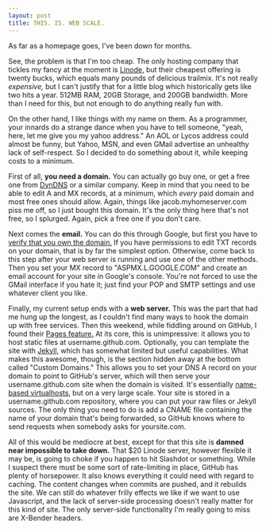 ```yaml
---
layout: post
title: THIS. IS. WEB SCALE.
---
```


As far as a homepage goes, I've been down for months.

See, the problem is that I'm too cheap. The only hosting company that tickles my fancy at the moment is [Linode,](http://linode.com/) but their cheapest offering is twenty bucks, which equals many pounds of delicious trailmix. It's not really *expensive,* but I can't justify that for a little blog which historically gets like two hits a year. 512MB RAM, 20GB Storage, and 200GB bandwidth. More than I need for this, but not enough to do anything really fun with.

On the other hand, I like things with my name on them. As a programmer, your innards do a strange dance when you have to tell someone, "yeah, here, let me give you my yahoo address." An AOL or Lycos address could almost be funny, but Yahoo, MSN, and even GMail advertise an unhealthy lack of self-respect. So I decided to do something about it, while keeping costs to a minimum.

First of all, **you need a domain.** You can actually go buy one, or get a free one from [DynDNS](http://dyn.com/) or a similar company. Keep in mind that you need to be able to edit A and MX records, at a minimum, which *every* paid domain and most free ones should allow. Again, things like jacob.myhomeserver.com piss me off, so I just bought this domain. It's the only thing here that's not free, so I splurged. Again, pick a free one if you don't care.

Next comes the **email.** You can do this through Google, but first you have to [verify that you own the domain.](http://www.google.com/support/a/bin/topic.py?hl=en&topic=9196&parent=20897) If you have permissions to edit TXT records on your domain, that is by far the simplest option. Otherwise, come back to this step after your web server is running and use one of the other methods. Then you set your MX record to "ASPMX.L.GOOGLE.COM" and create an email account for your site in Google's console. You're not forced to use the GMail interface if you hate it; just find your POP and SMTP settings and use whatever client you like.

Finally, my current setup ends with a **web server.** This was the part that had me hung up the longest, as I couldn't find many ways to hook the domain up with free services. Then this weekend, while fiddling around on GitHub, I found their [Pages feature.](http://pages.github.com/) At its core, this is unimpressive: it allows you to host static files at username.github.com. Optionally, you can template the site with [Jekyll,](https://github.com/mojombo/jekyll/) which has somewhat limited but useful capabilities. What makes this awesome, though, is the section hidden away at the bottom called "Custom Domains." This allows you to set your DNS A record on your domain to point to GitHub's server, which will then serve your username.github.com site when the domain is visited. It's essentially [name-based virtualhosts,](http://en.wikipedia.org/wiki/Virtual_hosting#Name-based) but on a very large scale. Your site is stored in a username.github.com repository, where you can put your raw files or Jekyll sources. The only thing you need to do is add a CNAME file containing the name of your domain that's being forwarded, so GitHub knows where to send requests when somebody asks for yoursite.com.

All of this would be mediocre at best, except for that this site is **damned near impossible to take down.** That $20 Linode server, however flexible it may be, is going to choke if you happen to hit Slashdot or something. While I suspect there must be some sort of rate-limiting in place, GitHub has plenty of horsepower. It also knows everything it could need with regard to caching. The content changes when commits are pushed, and it rebuilds the site. We can still do whatever frilly effects we like if we want to use Javascript, and the lack of server-side processing doesn't really matter for this kind of site. The only server-side functionality I'm really going to miss are X-Bender headers.
